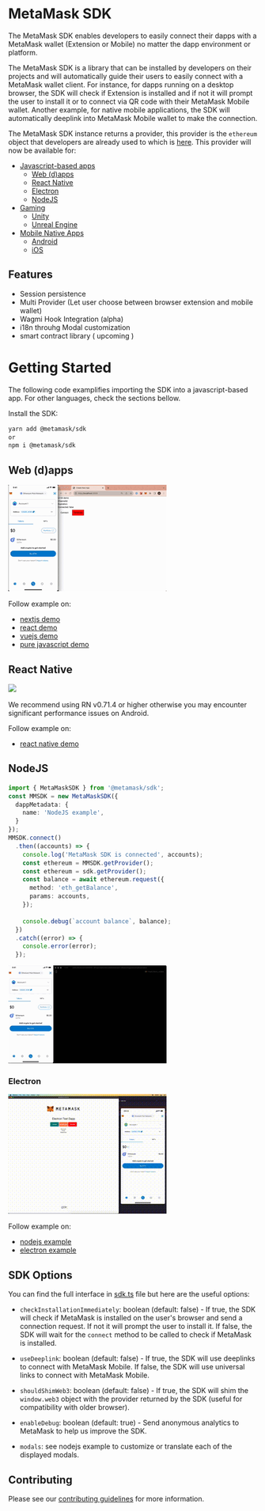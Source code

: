 # MetaMask SDK

The MetaMask SDK enables developers to easily connect their dapps with a MetaMask wallet (Extension or Mobile) no matter the dapp environment or platform.

The MetaMask SDK is a library that can be installed by developers on their projects and will automatically guide their users to easily connect with a MetaMask wallet client. For instance, for dapps running on a desktop browser, the SDK will check if Extension is installed and if not it will prompt the user to install it or to connect via QR code with their MetaMask Mobile wallet. Another example, for native mobile applications, the SDK will automatically deeplink into MetaMask Mobile wallet to make the connection.

The MetaMask SDK instance returns a provider, this provider is the `ethereum` object that developers are already used to which is [here](https://docs.metamask.io/guide/ethereum-provider.html). This provider will now be available for:

- [Javascript-based apps](https://c0f4f41c-2f55-4863-921b-sdk-docs.github.io/guide/metamask-sdk-js.html#javascript)
  - [Web (d)apps](https://c0f4f41c-2f55-4863-921b-sdk-docs.github.io/guide/metamask-sdk-js.html#web-d-apps)
  - [React Native](https://c0f4f41c-2f55-4863-921b-sdk-docs.github.io/guide/metamask-sdk-js.html#react-native)
  - [Electron](https://c0f4f41c-2f55-4863-921b-sdk-docs.github.io/guide/metamask-sdk-js.html#electron)
  - [NodeJS](https://c0f4f41c-2f55-4863-921b-sdk-docs.github.io/guide/metamask-sdk-js.html#nodejs)
- [Gaming](https://c0f4f41c-2f55-4863-921b-sdk-docs.github.io/guide/metamask-sdk-gaming.html#gaming)
  - [Unity](https://c0f4f41c-2f55-4863-921b-sdk-docs.github.io/guide/metamask-sdk-gaming.html#unity)
  - [Unreal Engine](https://c0f4f41c-2f55-4863-921b-sdk-docs.github.io/guide/metamask-sdk-gaming.html#unreal-engine)
- [Mobile Native Apps](https://c0f4f41c-2f55-4863-921b-sdk-docs.github.io/guide/metamask-sdk-mobile.html#mobile)
  - [Android](https://c0f4f41c-2f55-4863-921b-sdk-docs.github.io/guide/metamask-sdk-mobile.html#android)
  - [iOS](https://c0f4f41c-2f55-4863-921b-sdk-docs.github.io/guide/metamask-sdk-mobile.html#ios)

## Features
- Session persistence
- Multi Provider (Let user choose between browser extension and mobile wallet)
- Wagmi Hook Integration (alpha)
- i18n throuhg Modal customization
- smart contract library ( upcoming )

# Getting Started

The following code examplifies importing the SDK into a javascript-based app. For other languages, check the sections bellow.

Install the SDK:

```bash
yarn add @metamask/sdk
or
npm i @metamask/sdk
```

## Web (d)apps

![](./docs/demo_web.gif)

Follow example on:
 - [nextjs demo](./packages/examples/nextjs-demo/README.md)
 - [react demo](./packages/examples/create-react-app/README.md)
 - [vuejs demo](./packages/examples/vuejs/README.md)
 - [pure javascript demo](./packages/examples/pure-javascript/README.md)


## React Native
![](./docs/demo_rn_ios.gif)

We recommend using RN v0.71.4 or higher otherwise you may encounter significant performance issues on Android.

Follow example on:
 - [react native demo](./packages/examples/reactNativeDemo/README.md)

## NodeJS

```ts
import { MetaMaskSDK } from '@metamask/sdk';
const MMSDK = new MetaMaskSDK({
  dappMetadata: {
    name: 'NodeJS example',
  }
});
MMSDK.connect()
  .then((accounts) => {
    console.log('MetaMask SDK is connected', accounts);
    const ethereum = MMSDK.getProvider();
    const ethereum = sdk.getProvider();
    const balance = await ethereum.request({
      method: 'eth_getBalance',
      params: accounts,
    });

    console.debug(`account balance`, balance);
  })
  .catch((error) => {
    console.error(error);
  });
```
![](./docs/demo_nodejs.gif)

### Electron
![](./docs/demo_electron.gif)

Follow example on:

- [nodejs example](./packages/examples/nodejs/README.md)
- [electron example](./packages/examples/electronjs/README.md)

## SDK Options

You can find the full interface in [sdk.ts](./packages/sdk/src/sdk.ts) file but here are the useful options:

- `checkInstallationImmediately`: boolean (default: false) - If true, the SDK will check if MetaMask is installed on the user's browser and send a connection request. If not it will prompt the user to install it. If false, the SDK will wait for the `connect` method to be called to check if MetaMask is installed.

- `useDeeplink`: boolean (default: false) - If true, the SDK will use deeplinks to connect with MetaMask Mobile. If false, the SDK will use universal links to connect with MetaMask Mobile.

- `shouldShimWeb3`: boolean (default: false) - If true, the SDK will shim the `window.web3` object with the provider returned by the SDK (useful for compatibility with older browser).

- `enableDebug`: boolean (default: true) - Send anonymous analytics to MetaMask to help us improve the SDK.

- `modals`: see nodejs example to customize or translate each of the displayed modals.

## Contributing

Please see our [contributing guidelines](./docs/contributing.md) for more information.
